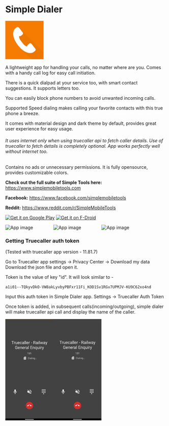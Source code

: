# Simple Dialer
<img alt="Logo" src="fastlane/metadata/android/en-US/images/icon.png" width="120" />

A lightweight app for handling your calls, no matter where are you. Comes with a handy call log for easy call initiation.

There is a quick dialpad at your service too, with smart contact suggestions. It supports letters too.

You can easily block phone numbers to avoid unwanted incoming calls.

Supported Speed dialing makes calling your favorite contacts with this true phone a breeze.

It comes with material design and dark theme by default, provides great user experience for easy usage.
###### It uses internet only when using truecaller api to fetch caller details. Use of truecaller to fetch details is completely optional. App works perfectly well without internet too.

Contains no ads or unnecessary permissions. It is fully opensource, provides customizable colors.

<b>Check out the full suite of Simple Tools here:</b>
https://www.simplemobiletools.com

<b>Facebook:</b>
https://www.facebook.com/simplemobiletools

<b>Reddit:</b>
https://www.reddit.com/r/SimpleMobileTools

<a href='https://play.google.com/store/apps/details?id=com.simplemobiletools.dialer'><img src='https://simplemobiletools.com/assets/images/google-play.png' alt='Get it on Google Play' height='45' /></a>
<a href='https://f-droid.org/packages/com.simplemobiletools.dialer'><img src='https://simplemobiletools.com/assets/images/f-droid.png' alt='Get it on F-Droid' height='45' /></a>

<div style="display:flex;">
<img alt="App image" src="fastlane/metadata/android/en-US/images/phoneScreenshots/english/1.jpg" width="30%">
<img alt="App image" src="fastlane/metadata/android/en-US/images/phoneScreenshots/english/2.jpg" width="30%">
<img alt="App image" src="fastlane/metadata/android/en-US/images/phoneScreenshots/english/3.jpg" width="30%">
</div>

### Getting Truecaller auth token

(Tested with truecaller app version - 11.81.7)

Go to Truecaller app settings -> Privacy Center -> Download my data
Download the json file and open it.

Token is the value of key "id". It will look similar to -
```` 
a1i01--TQkyvDkO-VW8akLyvbyPBFxr11Fi_KOD1Sv1RGv7UPMJV-KU9C62xo4nd
```` 


Input this auth token in Simple Dialer app.
Settings -> Truecaller Auth Token

Once token is added, in subsequent calls(incoming/outgoing), simple dialer will make truecaller api call and display the name of the caller.

<div style="display:flex;">
<img alt="App image" src="fastlane/metadata/android/en-US/images/raw_screenshots/app_5.jpg" width="30%">
<img alt="App image" src="fastlane/metadata/android/en-US/images/raw_screenshots/app_6.jpg" width="30%">
</div>

